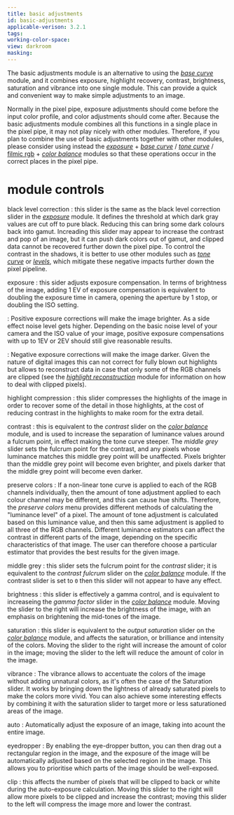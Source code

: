 ```yaml
---
title: basic adjustments
id: basic-adjustments
applicable-verison: 3.2.1
tags: 
working-color-space:  
view: darkroom
masking: 
---
```


The basic adjustments module is an alternative to using the [_base curve_](base-curve.md) module, and it combines exposure, highlight recovery, contrast, brightness, saturation and vibrance into one single module. This can provide a quick and convenient way to make simple adjustments to an image.

Normally in the pixel pipe, exposure adjustments should come before the input color profile, and color adjustments should come after. Because the basic adjustments module combines all this functions in a single place in the pixel pipe, it may not play nicely with other modules. Therefore, if you plan to combine the use of basic adjustments together with other modules, please consider using instead the [_exposure_](exposure.md) + [_base curve_](base-curve.md) / [_tone curve_](tone-curve.md) / [filmic rgb](filmic-rgb.md) + [_color balance_](color-balance.md) modules so that these operations occur in the correct places in the pixel pipe.

# module controls

black level correction
: this slider is the same as the black level correction slider in the [_exposure_](exposure.md) module. It defines the threshold at which dark gray values are cut off to pure black. Reducing this can bring some dark colours back into gamut. Increading this slider may appear to increase the contrast and pop of an image, but it can push dark colors out of gamut, and clipped data cannot be recovered further down the pixel pipe. To control the contrast in the shadows, it is better to use other modules such as [_tone curve_](tone-curve.md) or [_levels_](levels.md), which mitigate these negative impacts further down the pixel pipeline.

exposure
: this sider adjusts exposure compensation. In terms of brightness of the image, adding 1 EV of exposure compensation is equivalent to doubling the exposure time in camera, opening the aperture by 1 stop, or doubling the ISO setting. 

: Positive exposure corrections will make the image brighter. As a side effect noise level gets higher. Depending on the basic noise level of your camera and the ISO value of your image, positive exposure compensations with up to 1EV or 2EV should still give reasonable results.

: Negative exposure corrections will make the image darker. Given the nature of digital images this can not correct for fully blown out highlights but allows to reconstruct data in case that only some of the RGB channels are clipped (see the [_highlight reconstruction_](highlight-reconstruction.md) module for information on how to deal with clipped pixels).

highlight compression
: this slider compresses the highlights of the image in order to recover some of the detail in those highlights, at the cost of reducing contrast in the highlights to make room for the extra detail.

contrast
: this is equivalent to the _contrast_ slider on the [_color balance_](color-balance.md) module, and is used to increase the separation of luminance values around a fulcrum point, in effect making the tone curve steeper. The _middle grey_ slider sets the fulcrum point for the contrast, and any pixels whose luminance matches this middle grey point will be unaffected. Pixels brighter than the middle grey point will become even brighter, and pixels darker that the middle grey point will become even darker.

preserve colors
: If a non-linear tone curve is applied to each of the RGB channels individually, then the amount of tone adjustment applied to each colour channel may be different, and this can cause hue shifts. Therefore, the _preserve colors_ menu provides different methods of calculating the "luminance level" of a pixel. The amount of tone adjustment is calculated based on this luminance value, and then this same adjustment is applied to all three of the RGB channels. Different luminance estimators can affect the contrast in different parts of the image, depending on the specific characteristics of that image. The user can therefore choose a particular estimator that provides the best results for the given image.

middle grey
: this slider sets the fulcrum point for the _contrast_ slider; it is equivalent to the _contrast fulcrum_ slider on the [_color balance_](color-balance.md) module. If the contrast slider is set to `0` then this slider will not appear to have any effect.

brightness
: this slider is effectively a gamma control, and is equivalent to increaseing the _gamma factor_ slider in the [_color balance_](color-balance.md) module. Moving the slider to the right will increase the brightness of the image, with an emphasis on brightening the mid-tones of the image.

saturation
: this slider is equivalent to the _output saturation_ slider on the [_color balance_](color-balance.md) module, and affects the saturation, or brilliance and intensity of the colors. Moving the slider to the right will increase the amount of color in the image; moving the slider to the left will reduce the amount of color in the image.

vibrance
: The vibrance allows to accentuate the colors of the image without adding unnatural colors, as it's often the case of the Saturation slider. It works by bringing down the lightness of already saturated pixels to make the colors more vivid. You can also achieve some interesting effects by combining it with the saturation slider to target more or less saturationed areas of the image.

auto
: Automatically adjust the exposure of an image, taking into acount the entire image.

eyedropper
: By enabling the eye-dropper button, you can then drag out a rectangular region in the image, and the exposure of the image will be automatically adjusted based on the selected region in the image. This allows you to prioritise which parts of the image should be well-exposed.

clip
: this affects the number of pixels that will be clipped to back or white during the auto-exposure calculation. Moving this slider to the right will allow more pixels to be clipped and increase the contrast; moving this slider to the left will compress the image more and lower the contrast.

